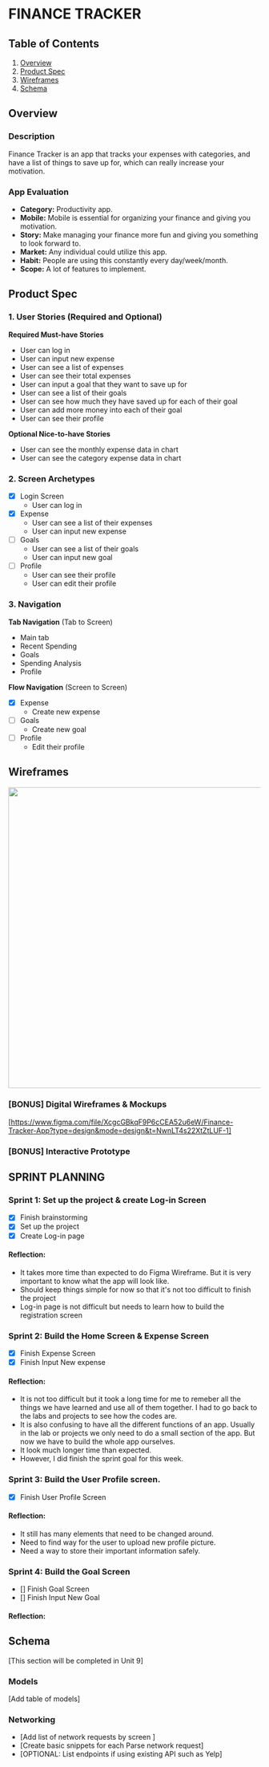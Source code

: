 # FINANCE TRACKER 

## Table of Contents

1. [Overview](#Overview)
2. [Product Spec](#Product-Spec)
3. [Wireframes](#Wireframes)
4. [Schema](#Schema)

## Overview

### Description

Finance Tracker is an app that tracks your expenses with categories, and have a list of things to save up for, which can really increase your motivation.

### App Evaluation

  -   **Category:** Productivity app.
  -   **Mobile:** Mobile is essential for organizing your finance and giving you motivation. 
   - **Story:** Make managing your finance more fun and giving you something to look forward to. 
   - **Market:** Any individual could utilize this app. 
   - **Habit:** People are using this constantly every day/week/month. 
   - **Scope:** A lot of features to implement.

## Product Spec

### 1. User Stories (Required and Optional)

**Required Must-have Stories**

* User can log in 
* User can input new expense 
* User can see a list of expenses 
* User can see their total expenses 
* User can input a goal that they want to save up for 
* User can see a list of their goals 
* User can see how much they have saved up for each of their goal 
* User can add more money into each of their goal 
* User can see their profile

**Optional Nice-to-have Stories**

* User can see the monthly expense data in chart 
* User can see the category expense data in chart

### 2. Screen Archetypes

- [X] Login Screen 
    - User can log in 
- [X] Expense 
    - User can see a list of their expenses 
    - User can input new expense 
- [ ] Goals 
    - User can see a list of their goals 
    - User can input new goal 
- [ ] Profile 
    - User can see their profile 
    - User can edit their profile 

### 3. Navigation

**Tab Navigation** (Tab to Screen)

* Main tab 
* Recent Spending 
* Goals
* Spending Analysis 
* Profile

**Flow Navigation** (Screen to Screen)

- [X] Expense 
    - Create new expense
- [ ] Goals 
    - Create new goal 
- [ ] Profile 
    - Edit their profile 

## Wireframes

<img src="IMG_0075.HEIC" width=600>


### [BONUS] Digital Wireframes & Mockups
[https://www.figma.com/file/XcgcGBkqF9P6cCEA52u6eW/Finance-Tracker-App?type=design&mode=design&t=NwnLT4s22XtZtLUF-1]

### [BONUS] Interactive Prototype

## SPRINT PLANNING 

### Sprint 1: Set up the project & create Log-in Screen 
- [X] Finish brainstorming
- [X] Set up the project
- [X] Create Log-in page

#### Reflection: 
- It takes more time than expected to do Figma Wireframe. But it is very important to know what the app will look like.
- Should keep things simple for now so that it's not too difficult to finish the project
- Log-in page is not difficult but needs to learn how to build the registration screen

### Sprint 2: Build the Home Screen & Expense Screen
- [X] Finish Expense Screen
- [X] Finish Input New expense

#### Reflection: 
- It is not too difficult but it took a long time for me to remeber all the things we have learned and use all of them together. I had to go back to the labs and projects to see how the codes are.
- It is also confusing to have all the different functions of an app. Usually in the lab or projects we only need to do a small section of the app. But now we have to build the whole app ourselves.
- It look much longer time than expected.
- However, I did finish the sprint goal for this week. 

### Sprint 3: Build the User Profile screen.
- [X] Finish User Profile Screen

#### Reflection: 
- It still has many elements that need to be changed around.
- Need to find way for the user to upload new profile picture.
- Need a way to store their important information safely.

### Sprint 4: Build the Goal Screen
- [] Finish Goal Screen
- [] Finish Input New Goal

#### Reflection: 

## Schema 

[This section will be completed in Unit 9]

### Models

[Add table of models]

### Networking

- [Add list of network requests by screen ]
- [Create basic snippets for each Parse network request]
- [OPTIONAL: List endpoints if using existing API such as Yelp]
